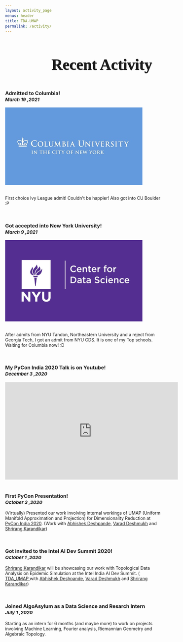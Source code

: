 ```yaml
---
layout: activity_page
menus: header
title: TDA-UMAP
permalink: /activity/
---
```


<div class="col-lg-12">
    <h1 style="text-align: left; padding-left: 150px;padding-bottom:20px;font-size:50px;text-shadow: 1px 1px 0 #333;font-family: Oswald;">
        Recent Activity
    </h1>
</div>
<div class="col-lg-8 offset-md-2">
    <h3> Admitted to Columbia!<br> 
       <i style="font-size: 15px; text-align: right;">March 19 ,2021</i> 
    </h3>
    <img src="/assets/img/columbia.jpg" class="img-fluid">
    <br>
    <br>
    <p> First choice Ivy League admit! Couldn't be happier! Also got into CU Boulder :P</p>
    <br>
    <h3> Got accepted into New York University!<br> 
       <i style="font-size: 15px; text-align: right;">March 9 ,2021</i> 
    </h3>
    <img src="/assets/img/nyu.png" class="img-fluid">
    <br>
    <br>
    <p>After admits from NYU Tandon, Northeastern University and a reject from Georgia Tech, I got an admit from NYU CDS. It is one of my Top schools. Waiting for Columbia now! :D </p>
    <br>
    <h3>My PyCon India 2020 Talk is on Youtube!<br> 
        <i style="font-size: 15px; text-align: right;">December 3 ,2020</i> 
    </h3>
    <iframe width="560" height="315" src="https://www.youtube.com/embed/OpZqfGXVB5U" frameborder="0" allow="accelerometer; autoplay; clipboard-write; encrypted-media; gyroscope; picture-in-picture" allowfullscreen=""></iframe>
    <br>
    <br>
    <h3>First PyCon Presentation! <br> 
       <i style="font-size: 15px; text-align: right;">October 3 ,2020</i> 
    </h3>
    <p>(Virtually) Presented our work involving internal workings of UMAP (Uniform Manifold Approximation and Projection) 
        for Dimensionality Reduction at 
        <a href="https://in.pycon.org/cfp/2020/proposals/understanding-umap-the-internal-workings-of-a-state-of-the-art-clustering-algorithm~e1w1m/">PyCon India 2020</a>. 
        (Work with 
        <a href=""> Abhishek Deshpande</a>,
        <a href=""> Varad Deshmukh</a> and
        <a href=""> Shrirang Karandikar</a>)</p>
    <br>
    <h3> Got invited to the Intel AI Dev Summit 2020!<br> 
       <i style="font-size: 15px; text-align: right;">October 1 ,2020</i> 
    </h3>
    <p><a href="">Shrirang Karandikar</a>
        will be showcasing our work with Topological Data Analysis on Epidemic Simulation at the Intel India AI Dev Summit. ( 
        <a href="">TDA_UMAP </a>with 
        <a href=""> Abhishek Deshpande</a>,
        <a href=""> Varad Deshmukh</a> and
        <a href=""> Shrirang Karandikar</a>)</p>
    <br>
    <h3> Joined AlgoAsylum as a Data Science and Resarch Intern<br> 
       <i style="font-size: 15px; text-align: right;">July 1 ,2020</i> 
    </h3>
    <p>Starting as an intern for 6 months (and maybe more) to work on projects involving Machine Learning, Fourier analysis, Riemannian Geometry and Algebraic Topology.</p>
    <br>
    </div>